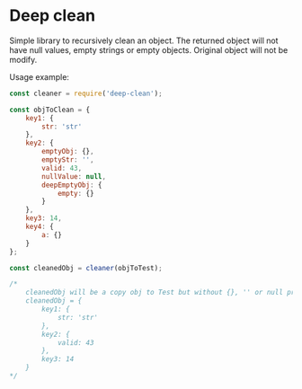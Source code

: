 # Deep clean

Simple library to recursively clean an object. The returned object will not have null values, empty strings or empty objects.
Original object will not be modify.

Usage example:
```javascript
const cleaner = require('deep-clean');

const objToClean = {
    key1: { 
        str: 'str' 
    },
    key2: { 
        emptyObj: {},
        emptyStr: '',
        valid: 43,
        nullValue: null,
        deepEmptyObj: { 
            empty: {}
        }
    },
    key3: 14,
    key4: { 
        a: {}
    }
};

const cleanedObj = cleaner(objToTest);

/* 
    cleanedObj will be a copy obj to Test but without {}, '' or null properties
    cleanedObj = {
        key1: { 
            str: 'str' 
        },
        key2: {
            valid: 43
        },
        key3: 14 
    }
*/
```